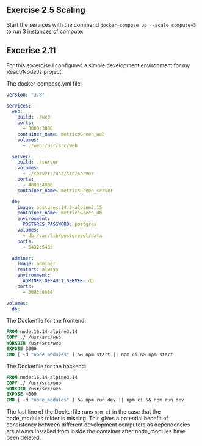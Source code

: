 ## Exercise 2.5 Scaling

Start the services with the command `docker-compose up --scale compute=3` to run 3 instances of compute.   

## Excerise 2.11

For this excercise I configured a simple development environment for my React/NodeJs project.  

The docker-compose.yml file:
```yml
version: "3.8"

services:
  web:
    build: ./web
    ports:
      - 3000:3000
    container_name: metricsGreen_web
    volumes:
      - ./web:/usr/src/web

  server:
    build: ./server
    volumes:
      - ./server:/usr/src/server
    ports:
      - 4000:4000
    container_name: metricsGreen_server

  db:
    image: postgres:14.2-alpine3.15
    container_name: metricsGreen_db
    environment:
      POSTGRES_PASSWORD: postgres
    volumes:
      - db:/var/lib/postgresql/data
    ports:
      - 5432:5432

  adminer:
    image: adminer
    restart: always
    environment:
      ADMINER_DEFAULT_SERVER: db
    ports:
      - 3003:8080

volumes:
  db:
```


The Dockerfile for the frontend:
```dockerfile
FROM node:16.14-alpine3.14
COPY ./ /usr/src/web
WORKDIR /usr/src/web
EXPOSE 3000
CMD [ -d "node_modules" ] && npm start || npm ci && npm start
```
The Dockerfile for the backend: 
```dockerfile
FROM node:16.14-alpine3.14
COPY ./ /usr/src/web
WORKDIR /usr/src/web
EXPOSE 4000
CMD [ -d "node_modules" ] && npm run dev || npm ci && npm run dev
```
The last line of the Dockerfile runs `npm ci` in the case that the node_modules folder is missing. This gives a potential benefit of consistency between different development computers as dependencies are always installed from inside the container after node_modules have been deleted. 
